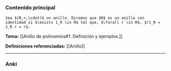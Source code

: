 ### Contenido principal

```ad-Formal
Sea $(R,+,\cdot)$ un anillo. Diremos que $R$ es un anillo con identidad si $\exists 1_R \in R$ tal que, $\forall r \in R$, $r1_R = 1_R r = r$.
```

**Tema:** [[Anillo de polinomios#1. Definición y ejemplos.]]

**Definiciones referenciadas:** [[Anillo]]

---
### Anki
